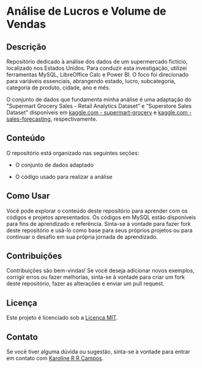 # Análise de Lucros e Volume de Vendas

## Descrição

Repositório dedicado à análise dos dados de um supermercado fictício, localizado nos Estados Unidos. Para conduzir esta investigação, utilizei ferramentas MySQL, LibreOffice Calc e Power BI. O foco foi direcionado para variáveis essenciais, abrangendo estado, lucro, subcategoria, categoria de produto, cidade, ano e mês. 

O conjunto de dados que fundamenta minha análise é uma adaptação do "Supermart Grocery Sales - Retail Analytics Dataset” e “Superstore Sales Dataset” disponíveis em [kaggle.com - supermart-grocery](https://www.kaggle.com/datasets/mohamedharris/supermart-grocery-sales-retail-analytics-dataset/data) e [kaggle.com - sales-forecasting](https://www.kaggle.com/datasets/rohitsahoo/sales-forecasting), respectivamente.

## Conteúdo

O repositório está organizado nas seguintes seções:

* O conjunto de dados adaptado 

* O código usado para realizar a análise

## Como Usar

Você pode explorar o conteúdo deste repositório para aprender com os códigos e projetos apresentados. Os códigos em MySQL estão disponíveis para fins de aprendizado e referência. Sinta-se à vontade para fazer fork deste repositório e usá-lo como base para seus próprios projetos ou para continuar o desafio em sua própria jornada de aprendizado.

## Contribuições

Contribuições são bem-vindas! Se você deseja adicionar novos exemplos, corrigir erros ou fazer melhorias, sinta-se à vontade para criar um fork deste repositório, fazer as alterações e enviar um pull request.

## Licença

Este projeto é licenciado sob a [Licença MIT](LICENSE.md).

## Contato

Se você tiver alguma dúvida ou sugestão, sinta-se à vontade para entrar em contato com [Karoline R R Campos](https://github.com/karolrrcampos).
